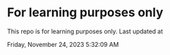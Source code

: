# For learning purposes only
This repo is for learning purposes only.
Last updated at

Friday, November 24, 2023 5:32:09 AM

